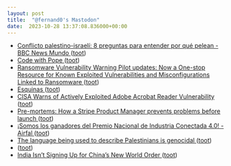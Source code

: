 ```yaml
---
layout: post
title:  "@fernand0's Mastodon"
date:  2023-10-28 13:37:08.836000+00:00
---
```

*  [Conflicto palestino-israelí: 8 preguntas para entender por qué pelean - BBC News Mundo ](https://www.bbc.com/mundo/articles/cd1dk2079rg) ([toot](https://mastodon.social/@fernand0/111312910991051416))
*  [Code with Pope ](https://www.codewithpope.com) ([toot](https://mastodon.social/@fernand0/111312679824703376))
*  [Ransomware Vulnerability Warning Pilot updates: Now a One-stop Resource for Known Exploited Vulnerabilities and Misconfigurations Linked to Ransomware   ](https://www.cisa.gov/news-events/news/ransomware-vulnerability-warning-pilot-updates-now-one-stop-resource-known-exploited-vulnerabilities) ([toot](https://mastodon.social/@fernand0/111312422647298332))
*  [Esquinas ](https://www.flickr.com/photos/fernand0/53266227862) ([toot](https://mastodon.social/@fernand0/111312332201616161))
*  [CISA Warns of Actively Exploited Adobe Acrobat Reader Vulnerability ](https://thehackernews.com/2023/10/us-cybersecurity-agency-warns-of.htm) ([toot](https://mastodon.social/@fernand0/111312090999422925))
*  [Pre-mortems: How a Stripe Product Manager prevents problems before launch ](https://coda.io/@shreyas/pre-mortem) ([toot](https://mastodon.social/@fernand0/111311970493130032))
*  [¡Somos los ganadores del Premio Nacional de Industria Conectada 4.0! - Airfal ](https://www.airfal.com/2023/10/04/airfal-gana-el-premio-nacional-de-industria-conectada-4-0) ([toot](https://mastodon.social/@fernand0/111311675358414500))
*  [The language being used to describe Palestinians is genocidal ](https://www.theguardian.com/commentisfree/2023/oct/16/the-language-being-used-to-describe-palestinians-is-genocida) ([toot](https://mastodon.social/@fernand0/111311477627047460))
*  [ ](https://mastodon.social/@clueless_capybara) ([toot](https://mastodon.social/@fernand0/111308419894539173))
*  [India Isn’t Signing Up for China’s New World Order ](https://www.theatlantic.com/international/archive/2023/10/xi-jinping-china-belt-road-india-modi/675663) ([toot](https://mastodon.social/@fernand0/111308400792584396))

